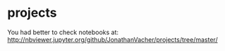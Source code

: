 # projects

You had better to check notebooks at:
http://nbviewer.jupyter.org/github/JonathanVacher/projects/tree/master/
